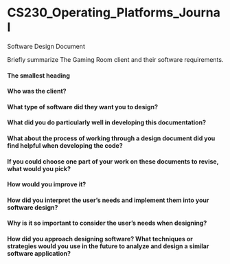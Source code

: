 # CS230_Operating_Platforms_Journal
Software Design Document

Briefly summarize The Gaming Room client and their software requirements.
#### The smallest heading

#### Who was the client? 

#### What type of software did they want you to design?

#### What did you do particularly well in developing this documentation?

#### What about the process of working through a design document did you find helpful when developing the code?

#### If you could choose one part of your work on these documents to revise, what would you pick?

#### How would you improve it?

#### How did you interpret the user’s needs and implement them into your software design?

#### Why is it so important to consider the user’s needs when designing?

#### How did you approach designing software? What techniques or strategies would you use in the future to analyze and design a similar software application?
